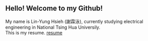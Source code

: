 ## Hello! Welcome to my Github!

My name is Lin-Yung Hsieh (謝霖泳), currently studying electrical engineering in National Tsing Hua Universily.
<br />
This is my resume. [resume](https://drive.google.com/file/d/1wada6UIomghnOl_jvzcuKX5aBxwmY-V3/view?usp=sharing)
